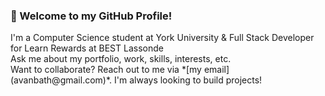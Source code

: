 ### 👋 Welcome to my GitHub Profile!

<p>
  I'm a Computer Science student at York University & Full Stack Developer for Learn Rewards at BEST Lassonde <br>
  Ask me about my portfolio, work, skills, interests, etc. <br>
  Want to collaborate? Reach out to me via *[my email](avanbath@gmail.com)*. I'm always looking to build projects!
</p>
